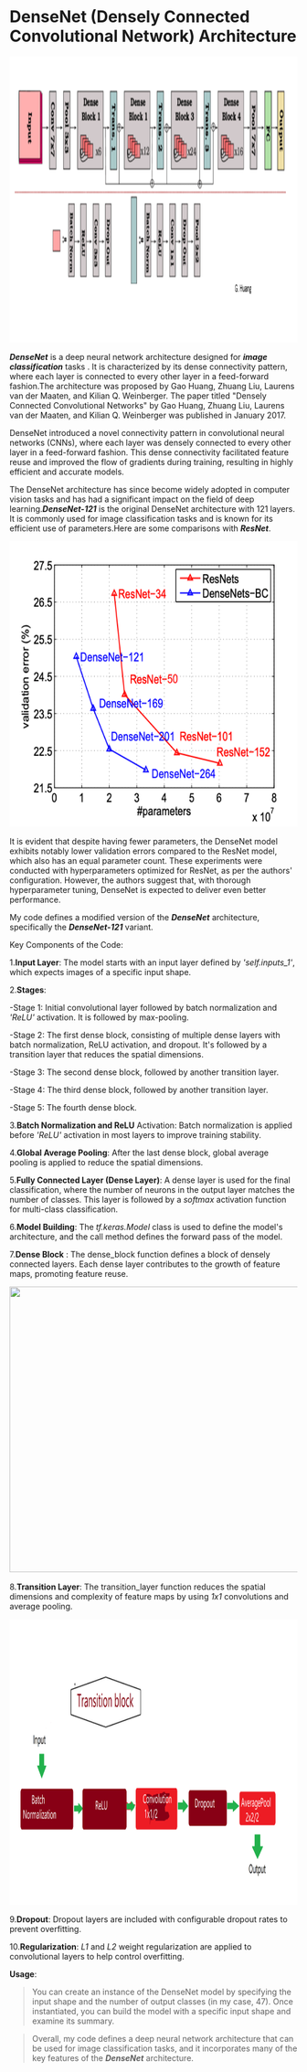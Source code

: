 # DenseNet (Densely Connected Convolutional Network) Architecture

<img src="https://github.com/Mukhriddin19980901/DenseNet/blob/main/dense.png" width="1000" height="500" />


  ***DenseNet*** is a deep neural network architecture designed for ***image classification*** tasks . It is characterized by its dense connectivity pattern, where each layer is connected to every other layer in a feed-forward fashion.The architecture was proposed by Gao Huang, Zhuang Liu, Laurens van der Maaten, and Kilian Q. Weinberger. The paper titled "Densely Connected Convolutional Networks" by Gao Huang, Zhuang Liu, Laurens van der Maaten, and Kilian Q. Weinberger was published in January 2017.

  DenseNet introduced a novel connectivity pattern in convolutional neural networks (CNNs), where each layer was densely connected to every other layer in a feed-forward fashion. This dense connectivity facilitated feature reuse and improved the flow of gradients during training, resulting in highly efficient and accurate models.

   The DenseNet architecture has since become widely adopted in computer vision tasks and has had a significant impact on the field of deep learning.***DenseNet-121***  is the original DenseNet architecture with 121 layers. It is commonly used for image classification tasks and is known for its efficient use of parameters.Here are some comparisons with ***ResNet***. 
   
<img src="https://github.com/Mukhriddin19980901/DenseNet/blob/main/compare.png" width="700" height="500" />


   It is evident that despite having fewer parameters, the DenseNet model exhibits notably lower validation errors compared to the ResNet model, which also has an equal parameter count. These experiments were conducted with hyperparameters optimized for ResNet, as per the authors' configuration. However, the authors suggest that, with thorough hyperparameter tuning, DenseNet is expected to deliver even better performance.

My code defines a modified version of the ***DenseNet*** architecture, specifically the ***DenseNet-121*** variant.

Key Components of the Code:

1.**Input Layer**: The model starts with an input layer defined by *'self.inputs_1'*, which expects images of a specific input shape.

2.**Stages**:

-Stage 1: Initial convolutional layer followed by batch normalization and *'ReLU'* activation. It is followed by max-pooling.

-Stage 2: The first dense block, consisting of multiple dense layers with batch normalization, ReLU activation, and dropout. It's followed by a transition layer that reduces the spatial dimensions.

-Stage 3: The second dense block, followed by another transition layer.

-Stage 4: The third dense block, followed by another transition layer.

-Stage 5: The fourth dense block.

3.**Batch Normalization and ReLU** Activation: Batch normalization is applied before *'ReLU'* activation in most layers to improve training stability.

4.**Global Average Pooling**: After the last dense block, global average pooling is applied to reduce the spatial dimensions.

5.**Fully Connected Layer (Dense Layer)**: A dense layer is used for the final classification, where the number of neurons in the output layer matches the number of classes. This layer is followed by a *softmax* activation function for multi-class classification.

6.**Model Building**: The *tf.keras.Model* class is used to define the model's architecture, and the call method defines the forward pass of the model.

7.**Dense Block** : The dense_block function defines a block of densely connected layers. Each dense layer contributes to the growth of feature maps, promoting feature reuse.


 <img src="[https://github.com/Mukhriddin19980901/DenseNet/blob/main/GIFS.gif](https://github.com/Mukhriddin19980901/DenseNet/blob/main/GIFS.gif)" width="1000" height="500" />
 

8.**Transition Layer**: The transition_layer function reduces the spatial dimensions and complexity of feature maps by using *1x1* convolutions and average pooling.


<img src="https://github.com/Mukhriddin19980901/DenseNet/blob/main/transitionb.png" width="1000" height="500" />


9.**Dropout**: Dropout layers are included with configurable dropout rates to prevent overfitting.

10.**Regularization**: *L1* and *L2* weight regularization are applied to convolutional layers to help control overfitting.

**Usage**:

>You can create an instance of the DenseNet model by specifying the input shape and the number of output classes (in my case, 47). Once instantiated, you can build the model with a specific input shape and examine its summary.

>Overall, my code defines a deep neural network architecture that can be used for image classification tasks, and it incorporates many of the key features of the ***DenseNet*** architecture.

